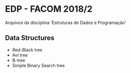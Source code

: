 # EDP - FACOM 2018/2

Arquivos da disciplina 'Estruturas de Dados e Programação'

## Data Structures
* Red-Black tree
* Avl tree
* B-tree
* Simple Binary Search tree
  

